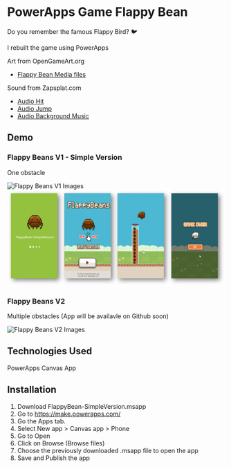 # PowerApps Game Flappy Bean
Do you remember the famous Flappy Bird? 🐦

I rebuilt the game using PowerApps

Art from OpenGameArt.org

- [Flappy Bean Media files](https://opengameart.org/content/flappy-beans)

Sound from Zapsplat.com
- [Audio Hit](https://www.zapsplat.com/music/cartoon-bird-hit-impact-squawk-1/)
- [Audio Jump](https://www.zapsplat.com/music/cartoon-bounce-jump-spring-1/)
- [Audio Background Music](https://www.zapsplat.com/music/game-music-action-retro-8-bit-style-bouncy-hard-dance-track-with-electronic-synths-and-drums/)

## Demo
### Flappy Beans V1 - Simple Version
One obstacle

![Flappy Beans V1 Images](images/FlappyBeansV1.gif)
![Flappy Beans V1 Images](images/FlappyBeansV1.png)

### Flappy Beans V2
Multiple obstacles (App will be availavle on Github soon)

![Flappy Beans V2 Images](images/FlappyBeanIntro.gif)

## Technologies Used
PowerApps Canvas App

## Installation
1. Download FlappyBean-SimpleVersion.msapp
2. Go to https://make.powerapps.com/
3. Go the Apps tab.
3. Select New app > Canvas app > Phone
4. Go to Open
5. Click on Browse (Browse files)
6. Choose the previously downloaded .msapp file to open the app
7. Save and Publish the app
